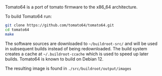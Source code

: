 Tomato64 is a port of tomato firmware to the x86_64 architecture.

To build Tomato64 run:
```sh
git clone https://github.com/tomato64/tomato64.git
cd tomato64
make
```

The software sources are downloaded to `~/buildroot-src/` and will be used in subsequent builds instead of being redownloaded. The build system creates a cache at `~/.buildroot-ccache` which is used to speed up later builds. Tomato64 is known to build on Debian 12.

The resulting image is found in `./src/buildroot/output/images`
